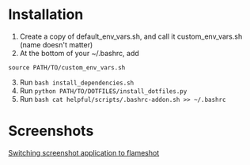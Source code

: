 # Installation

1) Create a copy of default_env_vars.sh, and call it custom_env_vars.sh (name doesn't matter)
2) At the bottom of your ~/.bashrc, add 
```
source PATH/TO/custom_env_vars.sh
```
3) Run ```bash install_dependencies.sh```
4) Run ```python PATH/TO/DOTFILES/install_dotfiles.py```
5) Run ```bash cat helpful/scripts/.bashrc-addon.sh >> ~/.bashrc```

# Screenshots
[Switching screenshot application to flameshot](https://askubuntu.com/questions/1036473/ubuntu-18-how-to-change-screenshot-application-to-flameshot)

